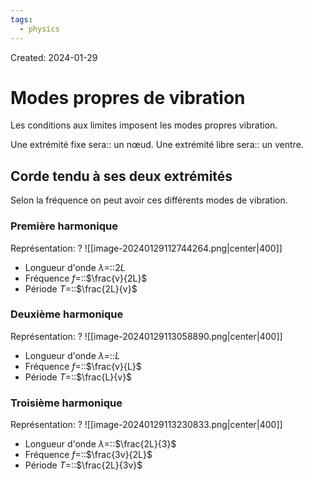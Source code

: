 ```yaml
---
tags:
  - physics
---
```

Created: 2024-01-29

# Modes propres de vibration

Les conditions aux limites imposent les modes propres vibration. 

Une extrémité fixe sera:: un nœud.
Une extrémité libre sera:: un ventre.

## Corde tendu à ses deux extrémités
Selon la fréquence on peut avoir ces différents modes de vibration.

### Première harmonique
Représentation:
?
![[image-20240129112744264.png|center|400]]

- Longueur d'onde $\lambda=$::$2L$
- Fréquence $f=$::$\frac{v}{2L}$
- Période $T=$::$\frac{2L}{v}$

### Deuxième harmonique
Représentation:
?
![[image-20240129113058890.png|center|400]]

- Longueur d'onde $\lambda=$::$L$
- Fréquence $f=$::$\frac{v}{L}$
- Période $T=$::$\frac{L}{v}$

### Troisième harmonique
Représentation:
?
![[image-20240129113230833.png|center|400]]

- Longueur d'onde $\lambda=$::$\frac{2L}{3}$
- Fréquence $f=$::$\frac{3v}{2L}$
- Période $T=$::$\frac{2L}{3v}$

